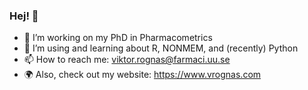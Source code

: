 ### Hej! 👋

<!--
**vrognas/vrognas** is a ✨ _special_ ✨ repository because its `README.md` (this file) appears on your GitHub profile.
-->
- 🔭 I’m working on my PhD in Pharmacometrics
- 🌱 I’m using and learning about R, NONMEM, and (recently) Python
- 📫 How to reach me: viktor.rognas@farmaci.uu.se
- 🌍 Also, check out my website: https://www.vrognas.com
